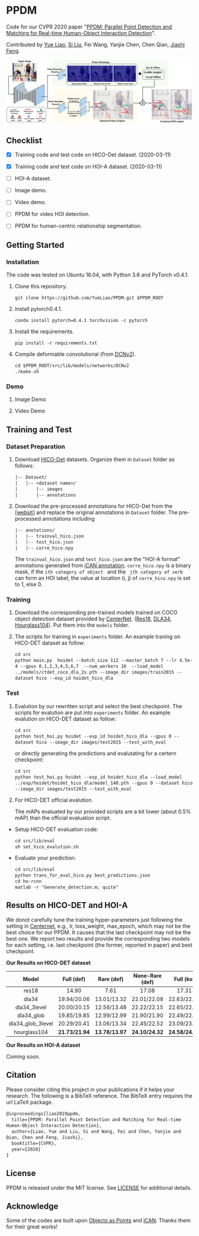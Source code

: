 # PPDM
Code for our CVPR 2020 paper "[PPDM: Parallel Point Detection and Matching for Real-time Human-Object
Interaction Detection](https://arxiv.org/pdf/1912.12898)".

Contributed by [Yue Liao](yueliao.github.io), [Si Liu](http://colalab.org/people), Fei Wang, Yanjie Chen, Chen Qian, [Jiashi Feng](https://sites.google.com/site/jshfeng/).

![](paper_images/framework.png)

## Checklist
- [x] Training code and test code on HICO-Det dataset. (2020-03-11)
- [x] Training code and test code on HOI-A dataset. (2020-03-11)
- [ ] HOI-A dataset.
- [ ] Image demo.
- [ ] Video demo.
- [ ] PPDM for video HOI detection.
- [ ] PPDM for human-centric relationship segmentation.


## Getting Started
### Installation
   The code was tested on Ubuntu 16.04, with Python 3.6 and PyTorch v0.4.1.

1. Clone this repository.

    ~~~
    git clone https://github.com/YueLiao/PPDM.git $PPDM_ROOT
    ~~~
2. Install pytorch0.4.1.

    ~~~
    conda install pytorch=0.4.1 torchvision -c pytorch
    ~~~
3. Install the requirements.
    
    ~~~
    pip install -r requirements.txt
    ~~~
4. Compile deformable convolutional (from [DCNv2](https://github.com/CharlesShang/DCNv2/tree/pytorch_0.4)).

    ~~~
    cd $PPDM_ROOT/src/lib/models/networks/DCNv2
    ./make.sh
    ~~~
### Demo
1. Image Demo

2. Video Demo


## Training and Test
### Dataset Preparation
1. Download [HICO-Det](https://drive.google.com/open?id=1QZcJmGVlF9f4h-XLWe9Gkmnmj2z1gSnk) datasets. Organize them in `Dataset` folder as follows:

    ~~~
    |-- Dataset/
    |   |-- <dataset name>/
    |       |-- images
    |       |-- annotations
    ~~~
2. Download the pre-processed annotations for HICO-Det from the [[websit]](https://drive.google.com/open?id=1WI-gsNLS-t0Kh8TVki1wXqc3y2Ow1f2R) and replace the original annotations in `Dataset` folder. The pre-processed annotations including

    ~~~
    |-- anotations/
    |   |-- trainval_hico.json
    |   |-- test_hico.json
    |   |-- corre_hico.npy
    ~~~
    The `trainval_hico.json` and `test_hico.json` are the "HOI-A format" annotations generated from [iCAN annotation](https://drive.google.com/open?id=1le4aziSn_96cN3dIPCYyNsBXJVDD8-CZ). `corre_hico.npy` is a binary mask, if the `ith category of object ` and the ` jth category of verb` can form an HOI label, the value at location (i, j) of `corre_hico.npy` is set to 1, else 0.

### Training
1. Download the corresponding pre-trained models trained on COCO object detection dataset provided by  [CenterNet](https://github.com/xingyizhou/CenterNet). ([Res18](https://drive.google.com/open?id=1b-_sjq1Pe_dVxt5SeFmoadMfiPTPZqpz), [DLA34](https://drive.google.com/open?id=1pl_-ael8wERdUREEnaIfqOV_VF2bEVRT), [Hourglass104](https://drive.google.com/open?id=1-5bT5ZF8bXriJ-wAvOjJFrBLvZV2-mlV)). Put them into the `models` folder.

2. The scripts for training in `experiments` folder.  An example traning on HICO-DET dataset as follow:

    ~~~
    cd src
    python main.py  hoidet --batch_size 112 --master_batch 7 --lr 4.5e-4 --gpus 0,1,2,3,4,5,6,7  --num_workers 16  --load_model ../models/ctdet_coco_dla_2x.pth --image_dir images/train2015 --dataset hico --exp_id hoidet_hico_dla
    ~~~
### Test
1. Evalution by our rewritten script and select the best checkpoint. The scripts for evalution are put into `experiments` folder.  An example evalution on HICO-DET dataset as follow:

    ```
    cd src
    python test_hoi.py hoidet --exp_id hoidet_hico_dla --gpus 0 --dataset hico --image_dir images/test2015 --test_with_eval
    ```
    
    or directly generating the predictions and evalutating for a certern checkpoint:
    
    ```
    cd src
    python test_hoi.py hoidet --exp_id hoidet_hico_dla --load_model ../exp/hoidet/hoidet_hico_dla/model_140.pth --gpus 0 --dataset hico --image_dir images/test2015 --test_with_eval
    ```
    
2. For HICO-DET official evalution.
    
    The mAPs evaluated by our provided scripts are a bit lower (about 0.5% mAP)  than the official evaluation script.

- Setup HICO-DET evaluation code:

    ~~~
    cd src/lib/eval
    sh set_hico_evalution.sh
    ~~~
- Evaluate your prediction:

    ~~~
    cd src/lib/eval
    python trans_for_eval_hico.py best_predictions.json
    cd ho-rcnn
    matlab -r "Generate_detection.m; quite"
    ~~~
## Results on HICO-DET and HOI-A
We donot carefully tune the training hyper-parameters just following the setting in [Centernet](https://github.com/xingyizhou/CenterNet), e.g., lr, loss_weight, max_epoch, which may not be the best choice for our PPDM. It causes that the last checkpoint may not be the best one. We report two results and provide the corresponding two models for each setting, i.e. last checkpoint (the former, reported in paper) and best checkpoint.   

**Our Results on HICO-DET dataset**


|Model| Full (def)| Rare (def)| None-Rare (def)|Full (ko)| Rare (ko)| None-Rare (ko)|FPS|Download|
|:---:|:---:|:---:|:---:|:---:|:---:|:---:|:---:|:---:|
|res18| 14.90|	7.61|	17.08|	17.31	|9.79|19.55|**89**|[model](https://drive.google.com/open?id=1o4Z8Ts275hu4j4bXpQf1ftgdWR2ng7LN)|
|dla34| 19.94/20.06	|13.01/13.32|	22.01/22.08	|22.63/22.73|	15.93/16.29	|24.63/24.65|38|[model](https://drive.google.com/drive/folders/1K0H05nSUOCq939tmvBRJjskdPSLy1U-U?usp=sharing)|
|dla34_3level|20.00/20.15|12.56/13.48|22.22/22.15	|	22.65/22.91|15.02/16.18|	24.93/24.91|37|[model](https://drive.google.com/open?id=1NaFJLe-c_m1iFv-STHYtpROvXEJhp6_t)|
|dla34_glob|19.85/19.85	|12.99/12.99|	21.90/21.90|	22.49/22.49|	15.86/15.86|	24.47/24.47|38|[model](https://drive.google.com/open?id=1v98JF5_191SfR_a7WspBeynjvfL3h9X1)|
|dla34_glob_3level|20.29/20.41	|13.06/13.34|	22.45/22.52|	23.09/23.16|	16.14/16.24|	25.17/25.23|37|[model](https://drive.google.com/open?id=1cThMBlwe19HAQ_wxVlb881VT8S60AAlA)|
|hourglass104|**21.73/21.94**|	**13.78/13.97**|	**24.10/24.32**|	**24.58/24.81**|	**16.65/17.09**|	**26.84/27.12**|14|[model](https://drive.google.com/open?id=1rRgblZUa2Z85V_b0H678xR1HwZGEdl0B)|

**Our Results on HOI-A dataset**

Coming soon.

## Citation
Please consider citing this project in your publications if it helps your research. The following is a BibTeX reference. The BibTeX entry requires the url LaTeX package.

~~~
@inproceedings{liao2019ppdm,
  title={PPDM: Parallel Point Detection and Matching for Real-time Human-Object Interaction Detection},
  author={Liao, Yue and Liu, Si and Wang, Fei and Chen, Yanjie and Qian, Chen and Feng, Jiashi},
  booktitle={CVPR},
  year={2020}
}
~~~
## License
PPDM is released under the MIT license. See [LICENSE](LICENSE) for additional details.
## Acknowledge
Some of the codes are built upon [Objects as Points](https://github.com/xingyizhou/CenterNet) and [iCAN](https://github.com/vt-vl-lab/iCAN). Thanks them for their great works!

